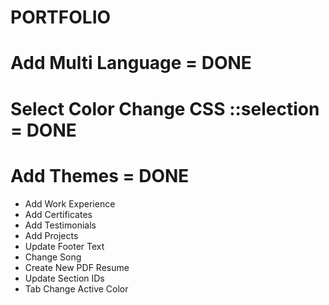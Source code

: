 # PORTFOLIO

# Add Multi Language = DONE

# Select Color Change CSS ::selection = DONE

# Add Themes = DONE

- Add Work Experience
- Add Certificates
- Add Testimonials
- Add Projects
- Update Footer Text
- Change Song
- Create New PDF Resume
- Update Section IDs
- Tab Change Active Color
